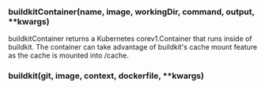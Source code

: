 ### buildkitContainer(name, image, workingDir, command, output, **kwargs)


buildkitContainer returns a Kubernetes corev1.Container that runs inside of buildkit.
The container can take advantage of buildkit's cache mount feature as the cache is mounted into /cache.


### buildkit(git, image, context, dockerfile, **kwargs)




